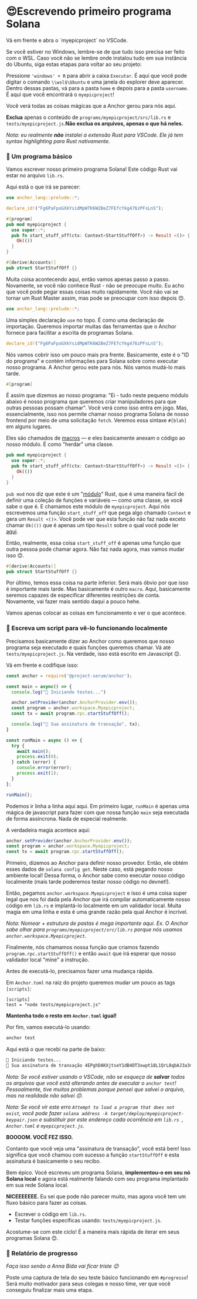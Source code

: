 <h1>😍Escrevendo primeiro programa Solana</h1>
Vá em frente e abra o `myepicproject` no VSCode.

Se você estiver no Windows, lembre-se de que tudo isso precisa ser feito com o WSL. Caso você não se lembre onde instalou tudo em sua instância do Ubuntu, siga estas etapas para voltar ao seu projeto:

Pressione `'windows' + R` para abrir a caixa `Executar`. É aqui que você pode digitar o comando `\\wsl$\Ubuntu` e uma janela do explorer deve aparecer.
Dentro dessas pastas, vá para a pasta `home` e depois para a pasta `username`. É aqui que você encontrará o `myepicproject`!

Você verá todas as coisas mágicas que a Anchor gerou para nós aqui.

**Exclua** apenas o conteúdo de `programs/myepicproject/src/lib.rs` e `tests/myepicproject.js`.**Não exclua os arquivos, apenas o que há neles.**

*Nota: eu realmente **não** instalei a extensão Rust para VSCode. Ele já tem _syntax highlighting_ para Rust nativamente.*

### 👶 Um programa básico

Vamos escrever nosso primeiro programa Solana! Este código Rust vai estar no arquivo `lib.rs`.

Aqui está o que irá se parecer:

```rust
use anchor_lang::prelude::*;

declare_id!("Fg6PaFpoGXkYsidMpWTK6W2BeZ7FEfcYkg476zPFsLnS");

#[program]
pub mod myepicproject {
  use super::*;
  pub fn start_stuff_off(ctx: Context<StartStuffOff>) -> Result <()> {
    Ok(())
  }
}

#[derive(Accounts)]
pub struct StartStuffOff {}
```

Muita coisa acontecendo aqui, então vamos apenas passo a passo. Novamente, se você não conhece Rust - não se preocupe muito. Eu acho que você pode pegar essas coisas muito rapidamente. Você não vai se tornar um Rust Master assim, mas pode se preocupar com isso depois 😊.

```rust
use anchor_lang::prelude::*;
```

Uma simples declaração `use` no topo. É como uma declaração de importação. Queremos importar muitas das ferramentas que o Anchor fornece para facilitar a escrita de programas Solana.

```rust
declare_id!("Fg6PaFpoGXkYsidMpWTK6W2BeZ7FEfcYkg476zPFsLnS");
```

Nós vamos cobrir isso um pouco mais pra frente. Basicamente, este é o "ID do programa" e contém informações para Solana sobre como executar nosso programa. A Anchor gerou este para nós. Nós vamos mudá-lo mais tarde.

```rust
#[program]
```

É assim que dizemos ao nosso programa: "Ei - tudo neste pequeno módulo abaixo é nosso programa que queremos criar manipuladores para que outras pessoas possam chamar". Você verá como isso entra em jogo. Mas, essencialmente, isso nos permite chamar nosso programa Solana de nosso frontend por meio de uma solicitação `fetch`. Veremos essa sintaxe `#[blah]` em alguns lugares.

Eles são chamados de [macros](http://web.mit.edu/rust-lang_v1.25/arch/amd64_ubuntu1404/share/doc/rust/html/book/first-edition/macros.html) — e eles basicamente anexam o código ao nosso módulo. É como "herdar" uma classe.

```rust
pub mod myepicproject {
  use super::*;
  pub fn start_stuff_off(ctx: Context<StartStuffOff>) -> Result <()> {
    Ok(())
  }
}
```

`pub mod` nos diz que este é um "[módulo](https://stevedonovan.github.io/rust-gentle-intro/4-modules.html)" Rust, que é uma maneira fácil de definir uma coleção de funções e variáveis — como uma classe, se você sabe o que é. E chamamos este módulo de `myepicproject`. Aqui nós escrevemos uma função `start_stuff_off` que pega algo chamado `Context` e gera um `Result <()>`. Você pode ver que esta função não faz nada exceto chamar `Ok(())` que é apenas um tipo `Result` sobre o qual você pode ler [aqui](https://doc.rust-lang.org/std/result/).

Então, realmente, essa coisa `start_stuff_off` é apenas uma função que outra pessoa pode chamar agora. Não faz nada agora, mas vamos mudar isso 😊.

```rust
#[derive(Accounts)]
pub struct StartStuffOff {}
```

Por último, temos essa coisa na parte inferior. Será mais óbvio por que isso é importante mais tarde. Mas basicamente é outro `macro`. Aqui, basicamente seremos capazes de especificar diferentes restrições de conta. Novamente, vai fazer mais sentido daqui a pouco hehe.

Vamos apenas colocar as coisas em funcionamento e ver o que acontece.

### 💎 Escreva um script para vê-lo funcionando localmente

Precisamos basicamente dizer ao Anchor como queremos que nosso programa seja executado e quais funções queremos chamar. Vá até `tests/myepicproject.js`. Na verdade, isso está escrito em Javascript 😊.

Vá em frente e codifique isso:

```javascript
const anchor = require('@project-serum/anchor');

const main = async() => {
  console.log("🚀 Iniciando testes...")

  anchor.setProvider(anchor.AnchorProvider.env());
  const program = anchor.workspace.Myepicproject;
  const tx = await program.rpc.startStuffOff();

  console.log("📝 Sua assinatura de transação", tx);
}

const runMain = async () => {
  try {
    await main();
    process.exit(0);
  } catch (error) {
    console.error(error);
    process.exit(1);
  }
};

runMain();
```

Podemos ir linha a linha aqui aqui. Em primeiro lugar, `runMain` é apenas uma mágica de javascript para fazer com que nossa função `main` seja executada de forma assíncrona. Nada de especial realmente.

A verdadeira magia acontece aqui:

```javascript
anchor.setProvider(anchor.AnchorProvider.env());
const program = anchor.workspace.Myepicproject;
const tx = await program.rpc.startStuffOff();
```

Primeiro, dizemos ao Anchor para definir nosso provedor. Então, ele obtém esses dados de `solana config get`. Neste caso, está pegando nosso ambiente local! Dessa forma, o Anchor sabe como executar nosso código localmente (mais tarde poderemos testar nosso código no devnet!).

Então, pegamos `anchor.workspace.Myepicproject` e isso é uma coisa super legal que nos foi dada pela Anchor que irá compilar automaticamente nosso código em `lib.rs` e implantá-lo localmente em um validador local. Muita magia em uma linha e esta é uma grande razão pela qual Anchor é incrível.

*Nota: Nomear + estrutura de pastas é mega importante aqui. Ex. O Anchor sabe olhar para `programs/myepicproject/src/lib.rs` porque nós usamos `anchor.workspace.Myepicproject`.*

Finalmente, nós chamamos nossa função que criamos fazendo `program.rpc.startStuffOff()` e então `await` que irá esperar que nosso validador local "mine" a instrução.

Antes de executá-lo, precisamos fazer uma mudança rápida.

Em `Anchor.toml` na raiz do projeto queremos mudar um pouco as tags `[scripts]`:

```
[scripts]
test = "node tests/myepicproject.js"
```

**Mantenha todo o resto em `Anchor.toml` igual!**

Por fim, vamos executá-lo usando:

```bash
anchor test
```

Aqui está o que recebi na parte de baixo:

```bash
🚀 Iniciando testes...
📝 Sua assinatura de transação 4EPghDAKXjtseY1dB4DT3xwpt18L1QrL8qbAJ3a3mRaTTZURkgBuUhN3sNhppDbwJNRL75fE53ucTBytoPWNEMAx
```

*Nota: Se você estiver usando o VSCode, não se esqueça de **salvar** todos os arquivos que você está alterando antes de executar o `anchor test`! Pessoalmente, tive muitos problemas porque pensei que salvei o arquivo, mas na realidade não salvei 😔.*

*Nota: Se você vir este erro `Attempt to load a program that does not exist`, você pode fazer `solana address -k target/deploy/myepicproject-keypair.json` e substituir por este endereço cada ocorrência em `lib.rs `, `Anchor.toml` e `myepicproject.js`.*

**BOOOOM. VOCÊ FEZ ISSO.**

Contanto que você veja uma "assinatura de transação", você está bem! Isso significa que você chamou com sucesso a função `startStuffOff` e esta assinatura é basicamente o seu recibo.

Bem épico. Você escreveu um programa Solana, **implementou-o em seu nó Solana local** e agora está realmente falando com seu programa implantado em sua rede Solana local.

**NICEEEEEEE.** Eu sei que pode não parecer muito, mas agora você tem um fluxo básico para fazer as coisas.
<ul>
<li>Escrever o código em <code>lib.rs</code>.</li>
<li>Testar funções específicas usando: <code>tests/myepicproject.js</code>.</li>
</ul>

Acostume-se com este ciclo! É a maneira mais rápida de iterar em seus programas Solana 😊.

### 🚨 Relatório de progresso

*Faça isso senão a Anna Bida vai ficar triste 😊*

Poste uma captura de tela do seu teste básico funcionando em `#progresso`! Será muito motivador para seus colegas e nosso time, ver que você conseguiu finalizar mais uma etapa. 
